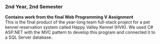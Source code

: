 ### 2nd Year, 2nd Semester
**Contains work from the final Web Programming V Assignment**<br>
This is the final product of the year-long team full-stack project for a pet kennel reservation system called Happy Valley Kennel (HVK). We used C# ASP.NET with the MVC pattern to develop this program and connected it to a SQL Server database.